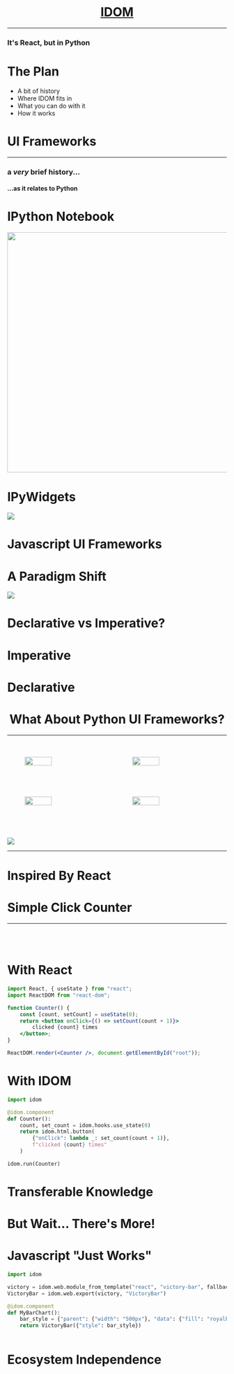 <span data-idom="views.header"/>

# <div style="display:flex;justify-content:center;"><a href="https://github.com/idom-team/idom" target="_blank">IDOM</a></div>

---

### It's React, but in Python

<!--

presenting on IDOM

new UI Framework for Python
best compared to

Plotly Dash

Streamlit

full disclosure I'm also creator of IDOM

-->

# The Plan

- A bit of history
- Where IDOM fits in
- What you can do with it
- How it works


# UI Frameworks

---

### a *very* brief history...

#### ...as it relates to Python


# IPython Notebook

<img src="https://github.com/rmorshea/talks/raw/master/idom/what-is-idom/static/ipython-notebook.png" style="height:550px" />

<!--

~2010-2012

The browser was becoming the OS of the internet.

Python, being a backend language had to adapt.

To my mind

That happened first and foremost

with the IPython Notebook, now Jupyter

-->


# IPyWidgets

<img src="https://github.com/rmorshea/talks/raw/master/idom/what-is-idom/static/ipywidgets-interaction.gif" />

<!--

~2012-2014

leveraged IPython Notebook APIs

to give Python bidirectional comms with Browser

thus, interactivity (e.x.)

This helped to spur Python's popularity amongst scientists

creation of...
interactive
computing tools
for non-engineers

-->


# Javascript UI Frameworks


<!--

This is where the "React"
from the title
comes into the picture

How many of you guys have heard of React?

if you're unfamiliar don't wory.
part of the point
you shouldn't have to know
Javascript or React

moving on

-->


# A Paradigm Shift

<img src="https://github.com/rmorshea/talks/raw/master/idom/what-is-idom/static/js-shift-to-declarative.png" />

<!--

a little later
2015-2017

paradigm shift
within world of Javascript UI Framework

new declarative frameworks
like React and Vue
gained popularity

over old imperative ones
like Angular
which had been extremely popular prior

While there are many fads in the JS world
declarative frameworks
and React specifically
seem to have staying power.

to understand why
need to talk about what it means
to be imperative vs declarative

-->


# Declarative vs Imperative?

<!--

high level

these are two different programming paradigms
depending on context
whether working in declarative vs imperative is
- stylistic choice
- or enforced by a framework or programming language

what is difference?

-->

# Imperative

<!--

if talking about web apps

- imperative
  - define states the app evolves through
  - and details of how it transitions between those states
-->

# Declarative

<!--

- declarative:
  - still responsible describe state of app at each step
  - the programming framework handles transitions

Why is that better?

one less thing for programmer to worry about

important to state
there's a lot more to this topic

declarative is not always better
visa versa

but for the purposes of this talk that's all you need to know

-->

# <div style="display:flex;justify-content:center;"><div>What About Python UI Frameworks?</div></div>

---

<div style="width:100%">
  <div style="display:flex;justify-content:center;">
    <img style="width:35%;margin:7%" src="https://static.bokeh.org/branding/logos/bokeh-logo.svg" />
    <img style="width:35%;margin:7%" src="https://panel.holoviz.org/_static/logo_stacked.png" />
  </div>
  <div style="display:flex;justify-content:center;">
    <img style="width:35%;margin:7%" src="https://github.com/rmorshea/talks/raw/master/idom/what-is-idom/static/ipy-logo.png" />
    <img style="width:35%;margin:7%" src="https://streamlit.io/images/brand/streamlit-logo-primary-colormark-darktext.svg" />
  </div>
</div>

<!--

after IPyWidgets?

unfortunately
have not adopt the lessons that were learned by Javascript frameworks like React
that make them popular and easy to use

that is, many Python UI Frameworks fall prey to the problems of imperative design
patterns in one form or another

-->


#

<!--

enter IDOM

IDOM takes heavy inspiration from React
specifically

thus has many of the same declarative virtues

Beyond that though
IDOM as UI framework for Python is unusually powerful

because

puts nearly all the same capabilities of the React framework into the hands
of Python developers

SCROLL DOWN!

But it also doesn't give up the things that are great about Python
MATPLOTLIB!

 -->

<div style="height:25vh" />

<img src="https://raw.githubusercontent.com/idom-team/idom/main/branding/svg/idom-logo.svg" />

<div style="height:50vh" />

---

<span data-idom="views.gallery" />


# Inspired By React

<!--

To emphasize the inspriation from React

look at example

 -->

# Simple Click Counter

---

<div style="display:flex;justify-content:center;margin-top:50px;">
  <span data-idom="views.click_count" />
</div>


# With React

```jsx
import React, { useState } from "react";
import ReactDOM from "react-dom";

function Counter() {
    const [count, setCount] = useState(0);
    return <button onClick={() => setCount(count + 1)}>
        clicked {count} times
    </button>;
}

ReactDOM.render(<Counter />, document.getElementById("root"));
```


# With IDOM

```python
import idom

@idom.component
def Counter():
    count, set_count = idom.hooks.use_state(0)
    return idom.html.button(
        {"onClick": lambda _: set_count(count + 1)},
        f"clicked {count} times"
    )

idom.run(Counter)
```

# Transferable Knowledge

<!--

When you learn how to write a app with IDOM

while not exactly the same

If you choose to learn Javascript
much of what you learned with IDOM
can be directly applied to writing them in React

 -->


# But Wait... There's More!


# Javascript "Just Works"

```python
import idom

victory = idom.web.module_from_template("react", "victory-bar", fallback="⌛")
VictoryBar = idom.web.export(victory, "VictoryBar")

@idom.component
def MyBarChart():
    bar_style = {"parent": {"width": "500px"}, "data": {"fill": "royalblue"}}
    return VictoryBar({"style": bar_style})
```

<div style="display:flex;justify-content:center;">
  <span data-idom="views.victory_chart" />
</div>


<!--

When you do need to use Javascript it's easy

Because IDOM is still running Python in the backened
e.g. Matplotlib ex

So long as library you want is React

Just export the component you want and use it

-->


# Ecosystem Independence

<span data-idom="views.img" data-file="idom-in-jupyter.gif" />

<!--

- IDOM's peers intentionally or by neccessity lock you into using one set of tools
  - EX. Jupyter Widgets, Plotly, or Streamlit
  - A widget written for one of these tools can't be ported elsewhere
  - One written for IDOM can, in principle be taken anywhere
  - Already supports Juyterpy and Plotly Dash

-->
